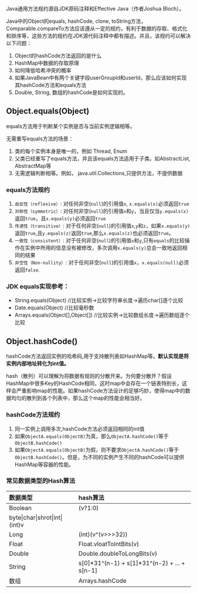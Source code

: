 Java通用方法规约源自JDK原码注释和Effective Java（作者Joshua Bloch）。

Java中的Object的equals, hashCode, clone, toString方法，Comparable.compareTo方法应该遵从一定的规约，有利于数据的存取、格式化和排序等，这些方法的规约在JDK源代码注释中都有描述。并且，该规约可以解决以下问题：

1. Object的hashCode方法返回的是什么
2. HashMap中数据的存取原理
3. 如何降低哈希冲突的概率
4. 如果JavaBean中有两个关键字段userGroupId和userId，那么应该如何实现其hashCode方法和equals方法
5. Double, String, 数组的hashCode是如何实现的。

## Object.equals(Object)
equals方法用于判断某个实例是否与当前实例逻辑相等。

无需重写equals方法的场景：
1. 类的每个实例本身是唯一的，例如 Thread, Enum
2. 父类已经重写了equals方法，并且该equals方法适用于子类。如AbstractList, AbstractMap等
3. 无需逻辑判断相等。例如， java.util.Collections,只提供方法，不提供数据

### equals方法规约
1. `自反性（reflexive）`: 对任何非空(`null`)的引用值`x`, `x.equals(x)`必须返回`true`
2. `对称性（symmetric）`: 对任何非空(`null`)的引用值`x`和`y`，当且仅当`y.equals(x)`返回`true`，且`x.equals(y)`必须返回`true`
3. `传递性（transitive）`: 对于任何非空(`null`)的引用值`x`,`y`和`z`，如果`x.equals(y)`返回`true`,且`y.equals(z)`返回`true`,那么`x.equals(z)`也必须返回`true`。
4. `一致性（consistent）`: 对于任何非空(`null`)的引用值`x`和`y`,只有`equals`的比较操作在实例中所用的信息没有被修改，多次调用`x.equals(y)`总会一致地返回相同的结果
5. `非空性（Non-nullity）`: 对于任何非空(`null`)的引用值`x`，`x.equals(null)`必须返回`false`.


### JDK equals实现参考：
- String.equals(Object) //比较实例->比较字符串长度->遍历char[]逐个比较
- Date.equals(Object) //比较毫秒数
- Arrays.equals(Object[],Object[]) //比较实例->比较数组长度->遍历数组逐个比较

## Object.hashCode()
hashCode方法返回实例的哈希码,用于支持散列表如HashMap等。**默认实现是将实例内部地址转化为int值。**

hash（散列）可以理解为将数据有规则的分散开来。为何要分散开？假设HashMap中很多Key的HashCode相同，这时map中会存在一个链表特别长，这样会严重影响map的性能。如果hashCode方法设计的足够巧妙，使得map中的数据均匀的散列到各个列表中，那么这个map的性能会相当好。

### hashCode方法规约
1. 同一实例上调用多次,hashCode方法必须返回相同的int值
2. 如果`ObjectA.equals(ObjectB)`为真，那么`ObjectA.hashCode()`等于`ObjectB.hashCode()`
3. 如果`ObjectA.equals(ObjectB)`为假，则不要求`ObjectA.hashCode()`等于`ObjectB.hashCode()`。但是，为不同的实例产生不同的hashCode可以提供HashMap等容器的性能。

### 常见数据类型的Hash算法
| 数据类型 | hash算法  |
| :----------------------|:---------------|
| Boolean                | (v?1:0) |
| byte\|char\|shrot\|int\| (int)v |
| Long                   | (int)(v^(v>>>32))|
| Float                  | Float.vloatToIntBits(v)|
| Double                 | Double.doubleToLongBits(v) |
| String                 | s[0]\*31^(n-1) + s[1]\*31^(n-2) + ... + s[n-1] |
| 数组                   | Arrays.hashCode |